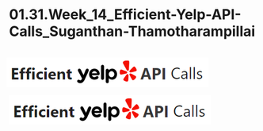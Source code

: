 # 01.31.Week_14_Efficient-Yelp-API-Calls_Suganthan-Thamotharampillai
 
<br><img src="Data/2.png" oncontextmenu="return false" style="margin-left:-5px;pointer-events:none;-webkit-touch-callout:none;-webkit-user-select:none;-ms-user-select:none;user-select:none;" />

![png](Data/2.png)

